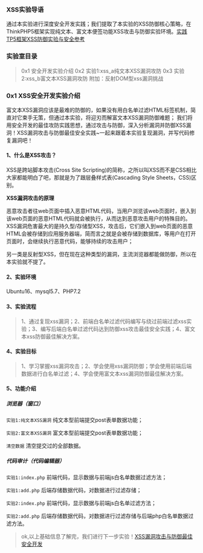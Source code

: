 ### XSS实验导语
通过本实验进行深度安全开发实践；我们提取了本实验的XSS防御核心策略，在ThinkPHP5框架实现纯文本、富文本便签功能XSS攻击与防御实验环境。[实践TP5框架XSS防御实验与安全参考](https://www.anquanlong.com/lab_introduce?lab_id=13"实践TP5框架XSS防御实验与安全参考")

### 实验室目录
>0x1 安全开发实验介绍
0x2 实验1:xss_a纯文本XSS漏洞攻防
0x3 实验2:xss_b富文本XSS漏洞攻防
附加：反射DOM型xss漏洞挑战

### 0x1 XSS安全开发实验介绍
富文本XSS漏洞应该是最难的防御的，如果没有用白名单过滤HTML标签机制，简直对它束手无策，但通过本实验，将迎刃而解富文本XSS漏洞防御难题；
我们将用安全开发的最佳攻防实践思想，通过攻击与防御，深入分析漏洞并防御XSS漏洞！XSS漏洞攻击与防御最佳安全实践~一起来跟着本实验复现漏洞，并写代码修复漏洞吧！
#### 1、什么是XSS攻击？

XSS是跨站脚本攻击(Cross Site Scripting)的简称，之所以叫XSS而不是CSS相比大家都能明白了吧，那就是为了跟层叠样式表(Cascading Style Sheets，CSS)区别。

**XSS漏洞攻击的原理**

恶意攻击者往web页面中插入恶意HTML代码，当用户浏览该web页面时，嵌入到该web页面的恶意HTML代码就会被执行，从而达到恶意攻击用户的特殊目的。
XSS漏洞危害最大的是持久型/存储型XSS，攻击后，它们嵌入到web页面的恶意HTML会被存储到应用服务器端，简而言之就是会被存储到数据库，等用户在打开页面时，会继续执行恶意代码，能够持续的攻击用户；

另一类是反射型XSS，但在现在这种类型的漏洞，主流浏览器都能做防御，所以在本实验就不提了。

#### 2、实验环境
Ubuntu16、mysql5.7、PHP7.2
#### 3、实验流程
>1、通过复现xss漏洞；2、前端白名单过滤代码编写与绕过前端过滤xss实验；3、编写后端白名单过滤代码达到防御xss攻击最佳安全实践；4、富文本xss防御最佳解决方案。

#### 4、实验目标
>1、学习掌握xss漏洞攻击；2、学会使用xss漏洞防御；学会使用前端后端数据进行白名单过滤；4、学会使用富文本xss漏洞防御最佳解决方案。

#### 5、功能介绍
##### 浏览器（窗口）
`实验1:纯文本XSS漏洞` 纯文本型前端提交post表单数据功能；

`实验2:富文本XSS漏洞` 富文本型前端提交post表单数据功能；

`清空数据` 清空提交过的全部数据。

##### 代码审计（代码编辑器）
`实验1:index.php` 前端代码，显示数据与前端js白名单数据过滤方法；

`实验1:add.php` 后端存储数据代码，对数据进行过滤存储；

`实验2:index.php` 前端代码，显示数据与前端js白名单过滤方法；

`实验2:add.php`  后端存储数据代码，对数据进行过滤存储与后端php白名单数据过滤方法。

>ok,以上基础信息了解完，我们进行下一步实验！[XSS漏洞攻击与防御最佳安全开发](https://www.anquanlong.com/lab_introduce?lab_id=13"XSS漏洞攻击与防御最佳安全开发")

